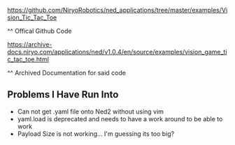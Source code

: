 https://github.com/NiryoRobotics/ned_applications/tree/master/examples/Vision_Tic_Tac_Toe

^^ Offical Github Code

https://archive-docs.niryo.com/applications/ned/v1.0.4/en/source/examples/vision_game_tic_tac_toe.html

^^ Archived Documentation for said code

## Problems I Have Run Into
- Can not get .yaml file onto Ned2 without using vim
- yaml.load is deprecated and needs to have a work around to be able to work
- Payload Size is not working... I'm guessing its too big?
